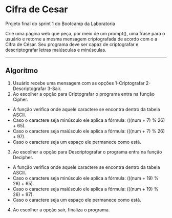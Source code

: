 # Cifra de Cesar

Projeto final do sprint 1 do Bootcamp da Laboratoria

Crie uma página web que peça, por meio de um prompt(), uma frase para o usuário e retorne a mesma mensagem criptografada de acordo com o a Cifra de César. Seu programa deve ser capaz de criptografar e descriptografar letras maiúsculas e minúsculas.


----
## Algorítmo
1. Usuário recebe uma mensagem com as opções 1-Criptografar 2-Descriptografar 3-Sair.
2. Ao escolher a opção para Criptografar o programa entra na função Cipher.
 * A função verifica onde aquele caractere se encontra dentro da tabela ASCII.
 * Caso o caractere seja minúsculo ele aplica a fórmula: (((num + 7) % 26) + 65).
 * Caso o caractere seja maiúsculo ele aplica a fórmula: (((num + 7) % 26) + 97).
 * Caso o caractere seja um espaço ele permanece como está.
3. Ao escolher a opção para Descriptografar o programa entra na função Decipher.
 * A função verifica onde aquele caractere se encontra dentro da tabela ASCII.
 * Caso o caractere seja minúsculo ele aplica a fórmula: (((num + 19) % 26) + 65).
 * Caso o caractere seja maiúsculo ele aplica a fórmula: (((num + 19) % 26) + 97).
 * Caso o caractere seja um espaço ele permanece como está.
4. Ao escolher a opção sair, finaliza o programa.
